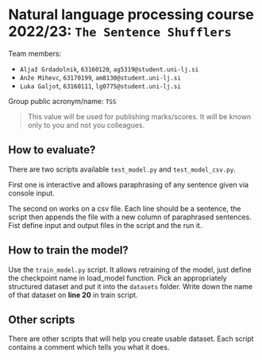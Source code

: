 # Natural language processing course 2022/23: `The Sentence Shufflers`

Team members:
 * `Aljaž Grdadolnik`, `63160120`, `ag5319@student.uni-lj.si`
 * `Anže Mihevc`, `63170199`, `am8130@student.uni-lj.si`
 * `Luka Galjot`, `63160111`, `lg0775@student.uni-lj.si`
 
Group public acronym/name: `TSS`
 > This value will be used for publishing marks/scores. It will be known only to you and not you colleagues.

## How to evaluate?
There are two scripts available `test_model.py` and `test_model_csv.py`.

First one is interactive and allows paraphrasing of any sentence given via console input.

The second on works on a csv file. Each line should be a sentence, the script then appends the file with a new column
of paraphrased sentences. Fist define input and output files in the script and the run it.

## How to train the model?
Use the `train_model.py` script. It allows retraining of the model, just define the checkpoint name in load_model function.
Pick an appropriately structured dataset and put it into the `datasets` folder. Write down the name of that dataset 
on **line 20** in train script.

## Other scripts
There are other scripts that will help you create usable dataset. Each script contains a comment which tells you what it does.